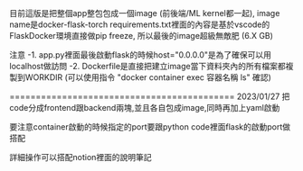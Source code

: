 目前這版是把整個app整包包成一個image (前後端/ML kernel都一起), image name是docker-flask-torch
requirements.txt裡面的內容是基於vscode的FlaskDocker環境直接做pip freeze, 所以最後的image超級無敵肥 (6.X GB)

注意
-1. app.py裡面最後啟動flask的時候host="0.0.0.0"是為了確保可以用localhost做訪問
-2. Dockerfile是直接把建立image當下資料夾內的所有檔案都複製到WORKDIR (可以使用指令 "docker container exec 容器名稱 ls" 確認)

===========================================
2023/01/27
把code分成frontend跟backend兩塊,並且各自包成image,同時再加上yaml啟動

要注意container啟動的時候指定的port要跟python code裡面flask的啟動port做搭配

詳細操作可以搭配notion裡面的說明筆記

